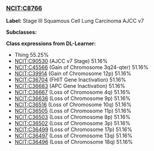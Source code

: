 
### [NCIT:C8766](http://purl.obolibrary.org/obo/NCIT_C8766)
**Label:** Stage III Squamous Cell Lung Carcinoma AJCC v7

**Subclasses:** 

**Class expressions from DL-Learner:**

- Thing 55.25%
- [NCIT:C90530](http://purl.obolibrary.org/obo/NCIT_C90530) (AJCC v7 Stage) 51.16%
- [NCIT:C45566](http://purl.obolibrary.org/obo/NCIT_C45566) (Gain of Chromosome 3q24-qter) 51.16%
- [NCIT:C39914](http://purl.obolibrary.org/obo/NCIT_C39914) (Gain of Chromosome 12p) 51.16%
- [NCIT:C36704](http://purl.obolibrary.org/obo/NCIT_C36704) (FHIT Gene Inactivation) 51.16%
- [NCIT:C36683](http://purl.obolibrary.org/obo/NCIT_C36683) (APC Gene Inactivation) 51.16%
- [NCIT:C36667](http://purl.obolibrary.org/obo/NCIT_C36667) (Loss of Chromosome 4q) 51.16%
- [NCIT:C36636](http://purl.obolibrary.org/obo/NCIT_C36636) (Loss of Chromosome 9p) 51.16%
- [NCIT:C36516](http://purl.obolibrary.org/obo/NCIT_C36516) (Loss of Chromosome 10q) 51.16%
- [NCIT:C36505](http://purl.obolibrary.org/obo/NCIT_C36505) (Loss of Chromosome 11p) 51.16%
- [NCIT:C36503](http://purl.obolibrary.org/obo/NCIT_C36503) (Loss of Chromosome 8p) 51.16%
- [NCIT:C36502](http://purl.obolibrary.org/obo/NCIT_C36502) (Loss of Chromosome 3p) 51.16%
- [NCIT:C36499](http://purl.obolibrary.org/obo/NCIT_C36499) (Loss of Chromosome 17p) 51.16%
- [NCIT:C36497](http://purl.obolibrary.org/obo/NCIT_C36497) (Loss of Chromosome 13q) 51.16%
- [NCIT:C36496](http://purl.obolibrary.org/obo/NCIT_C36496) (Loss of Chromosome 18q) 51.16%


